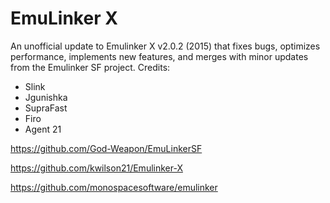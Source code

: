 # EmuLinker X
An unofficial update to Emulinker X v2.0.2 (2015) that fixes bugs, optimizes performance, implements new features, and merges with minor updates from the Emulinker SF project.
Credits:

- Slink
- Jgunishka
- SupraFast 
- Firo
- Agent 21


https://github.com/God-Weapon/EmuLinkerSF

https://github.com/kwilson21/Emulinker-X

https://github.com/monospacesoftware/emulinker
